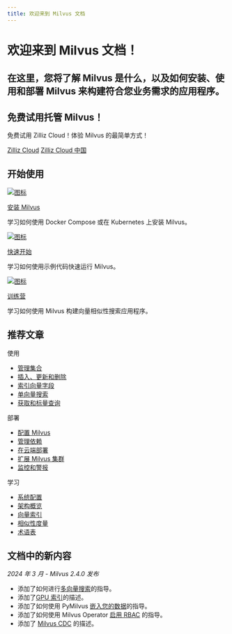 ```yaml
---
title: 欢迎来到 Milvus 文档
---
```


<div class="doc-h1-wrapper">

  <h1 class="title">
    欢迎来到 Milvus 文档！
  </h1>

  <h2 class="sub-title">
    在这里，您将了解 Milvus 是什么，以及如何安装、使用和部署 Milvus 来构建符合您业务需求的应用程序。
  </h2>

</div>

<div class="doc-home-promotion-wrapper">
  <div class="promotion-content">
    <h2 class="promotion-title">免费试用托管 Milvus！</h2>
    <p class="promotion-desc">免费试用 Zilliz Cloud！体验 Milvus 的最简单方式！</p>
  </div>

  <div class="cta-wrapper">
    <a class="cta-global" href="https://cloud.zilliz.com/signup">Zilliz Cloud</a>
    <a class="cta-cn" href="https://cloud.zilliz.com.cn/signup">Zilliz Cloud 中国</a>
  </div>
</div>

## 开始使用

<div class="card-wrapper">

<div class="start_card_container">
  <a href="install_standalone-docker.md">
    <img  src="/home_install.svg" alt="图标" />
    <p class="link-btn">安装 Milvus <i class="fas fa-chevron-right"></i></p>
  </a>
  <p>学习如何使用 Docker Compose 或在 Kubernetes 上安装 Milvus。</p>
</div>

<div class="start_card_container">
  <a href="quickstart.md">
    <img  src="/home_quick_start.svg" alt="图标" />
    <p class="link-btn">快速开始 <i class="fas fa-chevron-right"></i></p>
  </a>
  <p>学习如何使用示例代码快速运行 Milvus。</p>
</div>

<div class="start_card_container">
  <a href="/bootcamp">
    <img  src="/home_bootcamp.svg" alt="图标" />
    <p class="link-btn">训练营 <i class="fas fa-chevron-right"></i></p>
  </a>
  <p>
  学习如何使用 Milvus 构建向量相似性搜索应用程序。
  </p>
</div>

</div>

## 推荐文章

<div class="doc-home-recommend-section">

<div class="recomment-item">
  <p>使用</p>

- [管理集合](manage-collections.md)
- [插入、更新和删除](insert-update-delete.md)
- [索引向量字段](index-vector-fields.md)
- [单向量搜索](single-vector-search.md)
- [获取和标量查询](get-and-scalar-query.md)
</div>

<div class="recomment-item">
  <p>部署</p>

- [配置 Milvus](configure-docker.md)
- [管理依赖](deploy_s3.md)
- [在云端部署](aws.md)
- [扩展 Milvus 集群](scaleout.md)
- [监控和警报](monitor_overview.md)
</div>

<div class="recomment-item">
  <p>学习</p>

- [系统配置](system_configuration.md)
- [架构概览](architecture_overview.md)
- [向量索引](index.md)
- [相似性度量](metric.md)
- [术语表](glossary.md)
</div>

</div>

<div class="doc-home-what-is-new">

## 文档中的新内容

_2024 年 3 月 - Milvus 2.4.0 发布_

- 添加了如何进行[多向量搜索](multi-vector-search.md)的指导。
- 添加了[GPU 索引](gpu_index.md)的描述。
- 添加了如何使用 PyMilvus [嵌入您的数据](embeddings.md)的指导。
- 添加了如何使用 Milvus Operator [启用 RBAC](rbac.md) 的指导。
- 添加了 [Milvus CDC](milvus-cdc-overview.md) 的描述。

</div>